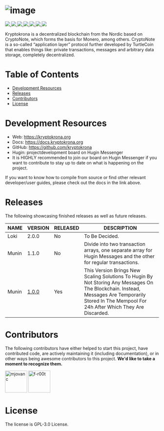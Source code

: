# ![image](https://user-images.githubusercontent.com/36674091/169624229-5d071dea-bf48-49d2-86f3-6e7b1126e38d.png)

<p>
<a href="https://github.com/kryptokrona/kryptokrona/actions">
    <img src="https://github.com/kryptokrona/kryptokrona/actions/workflows/main-ci.yml/badge.svg">
</a>
<a href="https://github.com/kryptokrona/kryptokrona/issues">
    <img src="https://img.shields.io/github/issues/kryptokrona/kryptokrona">
</a>
<a href="https://github.com/kryptokrona/kryptokrona/pulls">
    <img src="https://img.shields.io/github/issues-pr/kryptokrona/kryptokrona">
</a>
<a href="https://github.com/kryptokrona/kryptokrona/commits/main">
    <img src="https://img.shields.io/github/commit-activity/m/kryptokrona/kryptokrona">
</a>
<a href="https://github.com/kryptokrona/kryptokrona/graphs/contributors">
    <img src="https://img.shields.io/github/contributors/kryptokrona/kryptokrona">
</a>
<a href="https://chat.kryptokrona.se">
    <img src="https://img.shields.io/discord/562673808582901793?label=Discord&logo=Discord&logoColor=white&style=flat">
</a> 
<a href="https://twitter.com/kryptokrona">
    <img src="https://img.shields.io/twitter/follow/kryptokrona">
</a>
</p>

Kryptokrona is a decentralized blockchain from the Nordic based on CryptoNote, which forms the basis for Monero, among others. CryptoNote is a so-called “application layer” protocol further developed by TurtleCoin that enables things like: private transactions, messages and arbitrary data storage, completely decentralized.

# Table of Contents

- [Development Resources](#development-resources)
- [Releases](#releases)
- [Contributors](#contributors)
- [License](#license)

# Development Resources

- Web: https://kryptokrona.org
- Docs: https://docs.kryptokrona.org
- GitHub: https://github.com/kryptokrona
- Hugin: projectdevelopment board on Hugin Messenger
- It is HIGHLY recommended to join our board on Hugin Messenger if you want to contribute to stay up to date on what is happening on the project.

If you want to know how to compile from source or find other relevant developer/user guides, please check out the docs in the link above.

# Releases

The following showcasing finished releases as well as future releases.

| NAME  | VERSION | RELEASED | DESCRIPTION                                                                                                                                                                                       |
|-------|---------|----------|---------------------------------------------------------------------------------------------------------------------------------------------------------------------------------------------------|
| Loki  | 2.0.0   | No       | To Be Decided.                                                                                                                                                                                    |
| Munin | 1.1.0   | No       | Divide into two transaction arrays, one separate array for Hugin Messages and the other for regular transactions.                                                                                  |
| Munin | [1.0.0](https://github.com/kryptokrona/kryptokrona/releases/tag/1.0.0)   | Yes      | This Version Brings New Scaling Solutions To Hugin By Not Storing Any Messages On The Blockchain. Instead, Messages Are Temporarily Stored In The Mempool For 24h After Which They Are Discarded. |



# Contributors

The following contributors have either helped to start this project, have contributed
code, are actively maintaining it (including documentation), or in other ways
being awesome contributors to this project. **We'd like to take a moment to recognize them.**

[<img src="https://github.com/mjovanc.png?size=72" alt="mjovanc" width="72">](https://github.com/mjovanc)
[<img src="https://github.com/f-r00t.png?size=72" alt="f-r00t" width="72">](https://github.com/f-r00t)

# License

The license is GPL-3.0 License.
